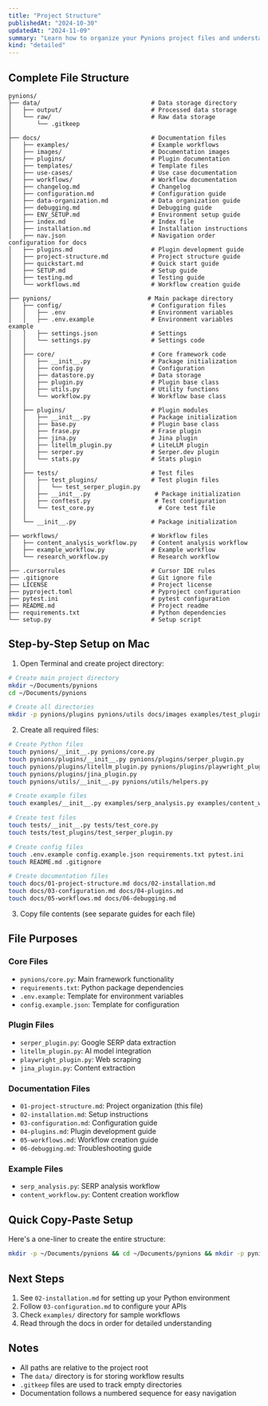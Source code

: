 ```yaml
---
title: "Project Structure"
publishedAt: "2024-10-30"
updatedAt: "2024-11-09"
summary: "Learn how to organize your Pynions project files and understand the recommended project structure for building local marketing automation workflows."
kind: "detailed"
---
```


## Complete File Structure

```
pynions/
├── data/                               # Data storage directory
│   ├── output/                         # Processed data storage
│   └── raw/                            # Raw data storage
│       └── .gitkeep
│
├── docs/                               # Documentation files
│   ├── examples/                       # Example workflows
│   ├── images/                         # Documentation images
│   ├── plugins/                        # Plugin documentation
│   ├── templates/                      # Template files
│   ├── use-cases/                      # Use case documentation
│   ├── workflows/                      # Workflow documentation
│   ├── changelog.md                    # Changelog
│   ├── configuration.md                # Configuration guide
│   ├── data-organization.md            # Data organization guide
│   ├── debugging.md                    # Debugging guide
│   ├── ENV_SETUP.md                    # Environment setup guide
│   ├── index.md                        # Index file
│   ├── installation.md                 # Installation instructions
│   ├── nav.json                        # Navigation order configuration for docs
│   ├── plugins.md                      # Plugin development guide
│   ├── project-structure.md            # Project structure guide
│   ├── quickstart.md                   # Quick start guide
│   ├── SETUP.md                        # Setup guide
│   ├── testing.md                      # Testing guide
│   └── workflows.md                    # Workflow creation guide
│
├── pynions/                           # Main package directory
│   ├── config/                         # Configuration files
│   │   ├── .env                        # Environment variables
│   │   ├── .env.example                # Environment variables example
│   │   ├── settings.json               # Settings
│   │   └── settings.py                 # Settings code
│   │
│   ├── core/                           # Core framework code
│   │   ├── __init__.py                 # Package initialization
│   │   ├── config.py                   # Configuration
│   │   ├── datastore.py                # Data storage
│   │   ├── plugin.py                   # Plugin base class
│   │   ├── utils.py                    # Utility functions
│   │   └── workflow.py                 # Workflow base class
│   │
│   ├── plugins/                        # Plugin modules
│   │   ├── __init__.py                 # Package initialization
│   │   ├── base.py                     # Plugin base class
│   │   ├── frase.py                    # Frase plugin
│   │   ├── jina.py                     # Jina plugin
│   │   ├── litellm_plugin.py           # LiteLLM plugin
│   │   ├── serper.py                   # Serper.dev plugin
│   │   └── stats.py                    # Stats plugin
│   │
│   ├── tests/                          # Test files
│   │   ├── test_plugins/               # Test plugin files
│   │   │   └── test_serper_plugin.py
│   │   ├── __init__.py                  # Package initialization
│   │   ├── conftest.py                  # Test configuration
│   │   └── test_core.py                  # Core test file
│   │
│   └── __init__.py                     # Package initialization
│
├── workflows/                          # Workflow files
│   ├── content_analysis_workflow.py    # Content analysis workflow
│   ├── example_workflow.py             # Example workflow
│   └── research_workflow.py            # Research workflow
│
├── .cursorrules                        # Cursor IDE rules
├── .gitignore                          # Git ignore file
├── LICENSE                             # Project license
├── pyproject.toml                      # Pyproject configuration
├── pytest.ini                          # pytest configuration
├── README.md                           # Project readme
├── requirements.txt                    # Python dependencies
└── setup.py                            # Setup script
```

## Step-by-Step Setup on Mac

1. Open Terminal and create project directory:

```bash
# Create main project directory
mkdir ~/Documents/pynions
cd ~/Documents/pynions

# Create all directories
mkdir -p pynions/plugins pynions/utils docs/images examples/test_plugins tests/test_plugins data
```

2. Create all required files:

```bash
# Create Python files
touch pynions/__init__.py pynions/core.py
touch pynions/plugins/__init__.py pynions/plugins/serper_plugin.py
touch pynions/plugins/litellm_plugin.py pynions/plugins/playwright_plugin.py
touch pynions/plugins/jina_plugin.py
touch pynions/utils/__init__.py pynions/utils/helpers.py

# Create example files
touch examples/__init__.py examples/serp_analysis.py examples/content_workflow.py

# Create test files
touch tests/__init__.py tests/test_core.py
touch tests/test_plugins/test_serper_plugin.py

# Create config files
touch .env.example config.example.json requirements.txt pytest.ini
touch README.md .gitignore

# Create documentation files
touch docs/01-project-structure.md docs/02-installation.md
touch docs/03-configuration.md docs/04-plugins.md
touch docs/05-workflows.md docs/06-debugging.md
```

3. Copy file contents (see separate guides for each file)

## File Purposes

### Core Files

- `pynions/core.py`: Main framework functionality
- `requirements.txt`: Python package dependencies
- `.env.example`: Template for environment variables
- `config.example.json`: Template for configuration

### Plugin Files

- `serper_plugin.py`: Google SERP data extraction
- `litellm_plugin.py`: AI model integration
- `playwright_plugin.py`: Web scraping
- `jina_plugin.py`: Content extraction

### Documentation Files

- `01-project-structure.md`: Project organization (this file)
- `02-installation.md`: Setup instructions
- `03-configuration.md`: Configuration guide
- `04-plugins.md`: Plugin development guide
- `05-workflows.md`: Workflow creation guide
- `06-debugging.md`: Troubleshooting guide

### Example Files

- `serp_analysis.py`: SERP analysis workflow
- `content_workflow.py`: Content creation workflow

## Quick Copy-Paste Setup

Here's a one-liner to create the entire structure:

```bash
mkdir -p ~/Documents/pynions && cd ~/Documents/pynions && mkdir -p pynions/plugins pynions/utils docs/images examples tests/test_plugins data && touch pynions/__init__.py pynions/core.py pynions/plugins/__init__.py pynions/plugins/{serper,litellm,playwright,jina}_plugin.py pynions/utils/__init__.py pynions/utils/helpers.py examples/__init__.py examples/{serp_analysis,content_workflow}.py tests/__init__.py tests/test_core.py tests/test_plugins/test_serper_plugin.py .env.example config.example.json requirements.txt pytest.ini README.md .gitignore docs/{01-project-structure,02-installation,03-configuration,04-plugins,05-workflows,06-debugging}.md
```

## Next Steps

1. See `02-installation.md` for setting up your Python environment
2. Follow `03-configuration.md` to configure your APIs
3. Check `examples/` directory for sample workflows
4. Read through the docs in order for detailed understanding

## Notes

- All paths are relative to the project root
- The `data/` directory is for storing workflow results
- `.gitkeep` files are used to track empty directories
- Documentation follows a numbered sequence for easy navigation
